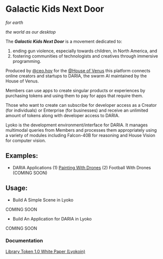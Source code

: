 # Galactic Kids Next Door

_for earth_

_the world as our desktop_

The **_Galactic Kids Next Door_** is a movement dedicated to:

1. ending gun violence, especially towards children, in North America, and
2. fostering  communities of technologists and creatives through immersive programming.

Produced by [@ceo.hov](https://instagram.com/ceo.hov) for the [@House of Venus](https://tiktok.com/@houseofvenn.us) this platform connects online creators and startups to DARIA, the swarm AI maintained by the House of Venus.

Members can use apps to create singular products or experiences by purchasing tokens and using them to pay for apps that require them.

Those who want to create can subscribe for developer access as a Creator (for individuals) or Enterprise (for businesses) and receive an unlimited amount of tokens along with developer access to DARIA.

Lyoko is the development environment/interface for DARIA. It manages multimodal queries from Members and processes them appropriately using a variety of modules including Falcon-40B for reasoning and House Vision for computer vision.

## Examples:

* DARIA Applications
  (1) [Painting With Drones](https://www.instagram.com/p/DHCJrpGh4xu/)
  (2) Football With Drones (COMING SOON)

## Usage:

* Build A Simple Scene in Lyoko

COMING SOON

* Build An Application for DARIA in Lyoko

COMING SOON

### Documentation

[Library Token 1.0 White Paper (Lyokoin)](https://github.com/GalacticKidsNextDoor/Library.git)

